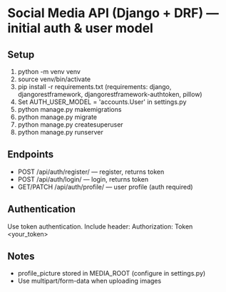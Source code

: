 # Social Media API (Django + DRF) — initial auth & user model

## Setup
1. python -m venv venv
2. source venv/bin/activate
3. pip install -r requirements.txt
   (requirements: django, djangorestframework, djangorestframework-authtoken, pillow)
4. Set AUTH_USER_MODEL = 'accounts.User' in settings.py
5. python manage.py makemigrations
6. python manage.py migrate
7. python manage.py createsuperuser
8. python manage.py runserver

## Endpoints
- POST /api/auth/register/  — register, returns token
- POST /api/auth/login/     — login, returns token
- GET/PATCH /api/auth/profile/ — user profile (auth required)

## Authentication
Use token authentication. Include header:
Authorization: Token <your_token>

## Notes
- profile_picture stored in MEDIA_ROOT (configure in settings.py)
- Use multipart/form-data when uploading images
